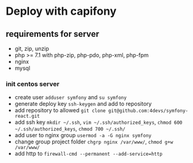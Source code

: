 Deploy with capifony
====================

## requirements for server
- git, zip, unzip
- php >= 7.1 with php-zip, php-pdo, php-xml, php-fpm
- nginx
- mysql

### init centos server
- create user `adduser symfony` and `su symfony`
- generate deploy key `ssh-keygen` and add to repository
- add repository to allowed `git clone git@github.com:4devs/symfony-react.git`
- add ssh key `mkdir ~/.ssh`, `vim ~/.ssh/authorized_keys`, `chmod 600 ~/.ssh/authorized_keys`, `chmod 700 ~/.ssh/`
- add user to nginx group `usermod -a -G nginx symfony`
- change group project folder `chgrp nginx /var/www/`, `chmod g+w /var/www/`
- add http to `firewall-cmd --permanent --add-service=http`

